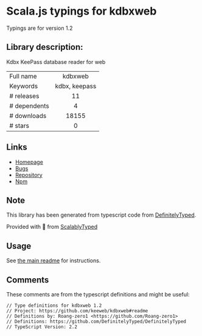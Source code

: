 
# Scala.js typings for kdbxweb

Typings are for version 1.2

## Library description:
Kdbx KeePass database reader for web

|                    |                 |
| ------------------ | :-------------: |
| Full name          | kdbxweb |
| Keywords           | kdbx, keepass |
| # releases         | 11 |
| # dependents       | 4 |
| # downloads        | 18155 |
| # stars            | 0 |

## Links
- [Homepage](https://github.com/keeweb/kdbxweb#readme)
- [Bugs](https://github.com/keeweb/kdbxweb/issues)
- [Repository](https://github.com/keeweb/kdbxweb)
- [Npm](https://www.npmjs.com/package/kdbxweb)
    


## Note
This library has been generated from typescript code from [DefinitelyTyped](https://definitelytyped.org).

Provided with :purple_heart: from [ScalablyTyped](https://github.com/oyvindberg/ScalablyTyped)

## Usage
See [the main readme](../../readme.md) for instructions.

## Comments

These comments are from the typescript definitions and might be useful:
```
// Type definitions for kdbxweb 1.2
// Project: https://github.com/keeweb/kdbxweb#readme
// Definitions by: Roang-zero1 <https://github.com/Roang-zero1>
// Definitions: https://github.com/DefinitelyTyped/DefinitelyTyped
// TypeScript Version: 2.2

```

